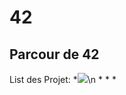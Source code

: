 # 42
## Parcour de 42

List des Projet:
		*![](https://img.shields.io/badge/Libft-125-green)\n
	*
	*
	*
